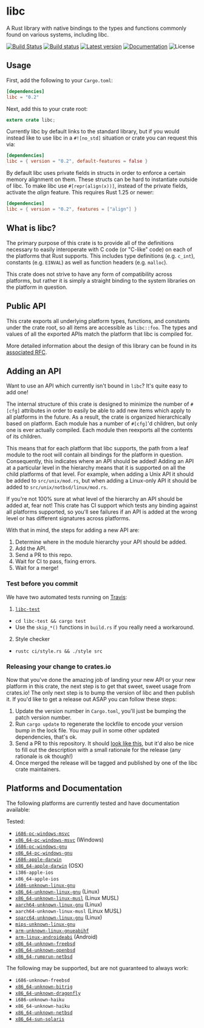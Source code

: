 libc
====

A Rust library with native bindings to the types and functions commonly found on
various systems, including libc.

[![Build Status](https://travis-ci.org/rust-lang/libc.svg?branch=master)](https://travis-ci.org/rust-lang/libc)
[![Build status](https://ci.appveyor.com/api/projects/status/github/rust-lang/libc?svg=true)](https://ci.appveyor.com/project/rust-lang-libs/libc)
[![Latest version](https://img.shields.io/crates/v/libc.svg)](https://crates.io/crates/libc)
[![Documentation](https://docs.rs/libc/badge.svg)](https://docs.rs/libc)
![License](https://img.shields.io/crates/l/libc.svg)


## Usage

First, add the following to your `Cargo.toml`:

```toml
[dependencies]
libc = "0.2"
```

Next, add this to your crate root:

```rust
extern crate libc;
```

Currently libc by default links to the standard library, but if you would
instead like to use libc in a `#![no_std]` situation or crate you can request
this via:

```toml
[dependencies]
libc = { version = "0.2", default-features = false }
```

By default libc uses private fields in structs in order to enforce a certain
memory alignment on them. These structs can be hard to instantiate outside of
libc. To make libc use `#[repr(align(x))]`, instead of the private fields,
activate the *align* feature. This requires Rust 1.25 or newer:

```toml
[dependencies]
libc = { version = "0.2", features = ["align"] }
```

## What is libc?

The primary purpose of this crate is to provide all of the definitions necessary
to easily interoperate with C code (or "C-like" code) on each of the platforms
that Rust supports. This includes type definitions (e.g. `c_int`), constants
(e.g. `EINVAL`) as well as function headers (e.g. `malloc`).

This crate does not strive to have any form of compatibility across platforms,
but rather it is simply a straight binding to the system libraries on the
platform in question.

## Public API

This crate exports all underlying platform types, functions, and constants under
the crate root, so all items are accessible as `libc::foo`. The types and values
of all the exported APIs match the platform that libc is compiled for.

More detailed information about the design of this library can be found in its
[associated RFC][rfc].

[rfc]: https://github.com/rust-lang/rfcs/blob/master/text/1291-promote-libc.md

## Adding an API

Want to use an API which currently isn't bound in `libc`? It's quite easy to add
one!

The internal structure of this crate is designed to minimize the number of
`#[cfg]` attributes in order to easily be able to add new items which apply
to all platforms in the future. As a result, the crate is organized
hierarchically based on platform. Each module has a number of `#[cfg]`'d
children, but only one is ever actually compiled. Each module then reexports all
the contents of its children.

This means that for each platform that libc supports, the path from a
leaf module to the root will contain all bindings for the platform in question.
Consequently, this indicates where an API should be added! Adding an API at a
particular level in the hierarchy means that it is supported on all the child
platforms of that level. For example, when adding a Unix API it should be added
to `src/unix/mod.rs`, but when adding a Linux-only API it should be added to
`src/unix/notbsd/linux/mod.rs`.

If you're not 100% sure at what level of the hierarchy an API should be added
at, fear not! This crate has CI support which tests any binding against all
platforms supported, so you'll see failures if an API is added at the wrong
level or has different signatures across platforms.

With that in mind, the steps for adding a new API are:

1. Determine where in the module hierarchy your API should be added.
2. Add the API.
3. Send a PR to this repo.
4. Wait for CI to pass, fixing errors.
5. Wait for a merge!

### Test before you commit

We have two automated tests running on [Travis](https://travis-ci.org/rust-lang/libc):

1. [`libc-test`](https://github.com/alexcrichton/ctest)
  - `cd libc-test && cargo test`
  - Use the `skip_*()` functions in `build.rs` if you really need a workaround.
2. Style checker
  - `rustc ci/style.rs && ./style src`

### Releasing your change to crates.io

Now that you've done the amazing job of landing your new API or your new
platform in this crate, the next step is to get that sweet, sweet usage from
crates.io! The only next step is to bump the version of libc and then publish
it. If you'd like to get a release out ASAP you can follow these steps:

1. Update the version number in `Cargo.toml`, you'll just be bumping the patch
   version number.
2. Run `cargo update` to regenerate the lockfile to encode your version bump in
   the lock file. You may pull in some other updated dependencies, that's ok.
3. Send a PR to this repository. It should [look like this][example], but it'd
   also be nice to fill out the description with a small rationale for the
   release (any rationale is ok though!)
4. Once merged the release will be tagged and published by one of the libc crate
   maintainers.

[example]: https://github.com/rust-lang/libc/pull/583

## Platforms and Documentation

The following platforms are currently tested and have documentation available:

Tested:
  * [`i686-pc-windows-msvc`](https://rust-lang.github.io/libc/i686-pc-windows-msvc/libc/)
  * [`x86_64-pc-windows-msvc`](https://rust-lang.github.io/libc/x86_64-pc-windows-msvc/libc/)
    (Windows)
  * [`i686-pc-windows-gnu`](https://rust-lang.github.io/libc/i686-pc-windows-gnu/libc/)
  * [`x86_64-pc-windows-gnu`](https://rust-lang.github.io/libc/x86_64-pc-windows-gnu/libc/)
  * [`i686-apple-darwin`](https://rust-lang.github.io/libc/i686-apple-darwin/libc/)
  * [`x86_64-apple-darwin`](https://rust-lang.github.io/libc/x86_64-apple-darwin/libc/)
    (OSX)
  * `i386-apple-ios`
  * `x86_64-apple-ios`
  * [`i686-unknown-linux-gnu`](https://rust-lang.github.io/libc/i686-unknown-linux-gnu/libc/)
  * [`x86_64-unknown-linux-gnu`](https://rust-lang.github.io/libc/x86_64-unknown-linux-gnu/libc/)
    (Linux)
  * [`x86_64-unknown-linux-musl`](https://rust-lang.github.io/libc/x86_64-unknown-linux-musl/libc/)
    (Linux MUSL)
  * [`aarch64-unknown-linux-gnu`](https://rust-lang.github.io/libc/aarch64-unknown-linux-gnu/libc/)
    (Linux)
  * `aarch64-unknown-linux-musl`
    (Linux MUSL)
  * [`sparc64-unknown-linux-gnu`](https://rust-lang.github.io/libc/sparc64-unknown-linux-gnu/libc/)
    (Linux)
  * [`mips-unknown-linux-gnu`](https://rust-lang.github.io/libc/mips-unknown-linux-gnu/libc/)
  * [`arm-unknown-linux-gnueabihf`](https://rust-lang.github.io/libc/arm-unknown-linux-gnueabihf/libc/)
  * [`arm-linux-androideabi`](https://rust-lang.github.io/libc/arm-linux-androideabi/libc/)
    (Android)
  * [`x86_64-unknown-freebsd`](https://rust-lang.github.io/libc/x86_64-unknown-freebsd/libc/)
  * [`x86_64-unknown-openbsd`](https://rust-lang.github.io/libc/x86_64-unknown-openbsd/libc/)
  * [`x86_64-rumprun-netbsd`](https://rust-lang.github.io/libc/x86_64-unknown-netbsd/libc/)

The following may be supported, but are not guaranteed to always work:

  * `i686-unknown-freebsd`
  * [`x86_64-unknown-bitrig`](https://rust-lang.github.io/libc/x86_64-unknown-bitrig/libc/)
  * [`x86_64-unknown-dragonfly`](https://rust-lang.github.io/libc/x86_64-unknown-dragonfly/libc/)
  * `i686-unknown-haiku`
  * `x86_64-unknown-haiku`
  * [`x86_64-unknown-netbsd`](https://rust-lang.github.io/libc/x86_64-unknown-netbsd/libc/)
  * [`x86_64-sun-solaris`](https://rust-lang.github.io/libc/x86_64-sun-solaris/libc/)
